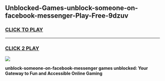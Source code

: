 
## Unblocked-Games-unblock-someone-on-facebook-messenger-Play-Free-9dzuv
<h3>
<a href="https://premium76.site?title=unblock-someone-on-facebook-messenger&ref=10A">CLICK TO PLAY</a></h3>
<hr>

<h3>
<a href="https://premium76.site?title=unblock-someone-on-facebook-messenger&ref=10A">CLICK 2 PLAY</a>
  
</h3>

<a href="https://premium76.site?title=unblock-someone-on-facebook-messenger&ref=10A"><img src="https://clearcache.store/games.png"></a>


**unblock-someone-on-facebook-messenger games unblocked: Your Gateway to Fun and Accessible Online Gaming**
